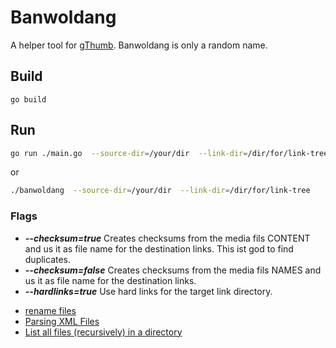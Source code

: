 Banwoldang
==========

A helper tool for [gThumb](https://wiki.gnome.org/Apps/Gthumb). Banwoldang is 
only a random name.

Build
-----

```
go build
```

Run
---

```bash
go run ./main.go  --source-dir=/your/dir  --link-dir=/dir/for/link-tree
```

or

```bash
./banwoldang  --source-dir=/your/dir  --link-dir=/dir/for/link-tree

```

### Flags

* ***--checksum=true*** Creates checksums from the media fils CONTENT and us it as file name for the destination links. This ist god to find duplicates. 
* ***--checksum=false*** Creates checksums from the media fils NAMES and us it as file name for the destination links.
* ***--hardlinks=true*** Use hard links for the target link directory. 


- [rename files](https://www.geeksforgeeks.org/how-to-rename-and-move-a-file-in-golang/)
- [Parsing XML Files](https://tutorialedge.net/golang/parsing-xml-with-golang/)
- [List all files (recursively) in a directory](https://yourbasic.org/golang/list-files-in-directory/)